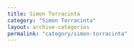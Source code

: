 ```yaml
---
title: Simon Torracinta
category: "Simon Torracinta"
layout: archive-categories
permalink: "category/simon-torracinta"
---
```

